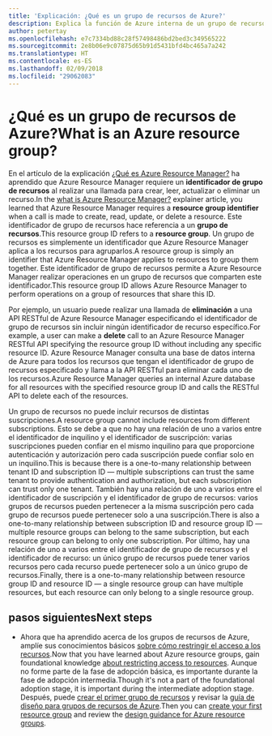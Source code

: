 ```yaml
---
title: 'Explicación: ¿Qué es un grupo de recursos de Azure?'
description: Explica la función de Azure interna de un grupo de recursos
author: petertay
ms.openlocfilehash: e7c7334bd88c28f57498486bd2bed3c349565222
ms.sourcegitcommit: 2e8b06e9c07875d65b91d5431bfd4bc465a7a242
ms.translationtype: HT
ms.contentlocale: es-ES
ms.lasthandoff: 02/09/2018
ms.locfileid: "29062083"
---
```

# <a name="what-is-an-azure-resource-group"></a><span data-ttu-id="d510a-103">¿Qué es un grupo de recursos de Azure?</span><span class="sxs-lookup"><span data-stu-id="d510a-103">What is an Azure resource group?</span></span>

<span data-ttu-id="d510a-104">En el artículo de la explicación [¿Qué es Azure Resource Manager?](resource-manager-explainer.md) ha aprendido que Azure Resource Manager requiere un **identificador de grupo de recursos** al realizar una llamada para crear, leer, actualizar o eliminar un recurso.</span><span class="sxs-lookup"><span data-stu-id="d510a-104">In the [what is Azure Resource Manager?](resource-manager-explainer.md) explainer article, you learned that Azure Resource Manager requires a **resource group identifier** when a call is made to create, read, update, or delete a resource.</span></span> <span data-ttu-id="d510a-105">Este identificador de grupo de recursos hace referencia a un **grupo de recursos**.</span><span class="sxs-lookup"><span data-stu-id="d510a-105">This resource group ID refers to a **resource group**.</span></span> <span data-ttu-id="d510a-106">Un grupo de recursos es simplemente un identificador que Azure Resource Manager aplica a los recursos para agruparlos.</span><span class="sxs-lookup"><span data-stu-id="d510a-106">A resource group is simply an identifier that Azure Resource Manager applies to resources to group them together.</span></span> <span data-ttu-id="d510a-107">Este identificador de grupo de recursos permite a Azure Resource Manager realizar operaciones en un grupo de recursos que comparten este identificador.</span><span class="sxs-lookup"><span data-stu-id="d510a-107">This resource group ID allows Azure Resource Manager to perform operations on a group of resources that share this ID.</span></span>

<span data-ttu-id="d510a-108">Por ejemplo, un usuario puede realizar una llamada de **eliminación** a una API RESTful de Azure Resource Manager especificando el identificador de grupo de recursos sin incluir ningún identificador de recurso específico.</span><span class="sxs-lookup"><span data-stu-id="d510a-108">For example, a user can make a **delete** call to an Azure Resource Manager RESTful API specifying the resource group ID without including any specific resource ID.</span></span> <span data-ttu-id="d510a-109">Azure Resource Manager consulta una base de datos interna de Azure para todos los recursos que tengan el identificador de grupo de recursos especificado y llama a la API RESTful para eliminar cada uno de los recursos.</span><span class="sxs-lookup"><span data-stu-id="d510a-109">Azure Resource Manager queries an internal Azure database for all resources with the specified resource group ID and calls the RESTful API to delete each of the resources.</span></span>

<span data-ttu-id="d510a-110">Un grupo de recursos no puede incluir recursos de distintas suscripciones.</span><span class="sxs-lookup"><span data-stu-id="d510a-110">A resource group cannot include resources from different subscriptions.</span></span> <span data-ttu-id="d510a-111">Esto se debe a que no hay una relación de uno a varios entre el identificador de inquilino y el identificador de suscripción: varias suscripciones pueden confiar en el mismo inquilino para que proporcione autenticación y autorización pero cada suscripción puede confiar solo en un inquilino.</span><span class="sxs-lookup"><span data-stu-id="d510a-111">This is because there is a one-to-many relationship between tenant ID and subscription ID &mdash; multiple subscriptions can trust the same tenant to provide authentication and authorization, but each subscription can trust only one tenant.</span></span> <span data-ttu-id="d510a-112">También hay una relación de uno a varios entre el identificador de suscripción y el identificador de grupo de recursos: varios grupos de recursos pueden pertenecer a la misma suscripción pero cada grupo de recursos puede pertenecer solo a una suscripción.</span><span class="sxs-lookup"><span data-stu-id="d510a-112">There is also a one-to-many relationship between subscription ID and resource group ID &mdash; multiple resource groups can belong to the same subscription, but each resource group can belong to only one subscription.</span></span> <span data-ttu-id="d510a-113">Por último, hay una relación de uno a varios entre el identificador de grupo de recursos y el identificador de recurso: un único grupo de recursos puede tener varios recursos pero cada recurso puede pertenecer solo a un único grupo de recursos.</span><span class="sxs-lookup"><span data-stu-id="d510a-113">Finally, there is a one-to-many relationship between resource group ID and resource ID &mdash; a single resource group can have multiple resources, but each resource can only belong to a single resource group.</span></span>

## <a name="next-steps"></a><span data-ttu-id="d510a-114">pasos siguientes</span><span class="sxs-lookup"><span data-stu-id="d510a-114">Next steps</span></span>

* <span data-ttu-id="d510a-115">Ahora que ha aprendido acerca de los grupos de recursos de Azure, amplíe sus conocimientos básicos [sobre cómo restringir el acceso a los recursos](/azure/active-directory/active-directory-understanding-resource-access?toc=/azure/architecture/cloud-adoption-guide/toc.json).</span><span class="sxs-lookup"><span data-stu-id="d510a-115">Now that you have learned about Azure resource groups, gain foundational knowledge [about restricting access to resources](/azure/active-directory/active-directory-understanding-resource-access?toc=/azure/architecture/cloud-adoption-guide/toc.json).</span></span> <span data-ttu-id="d510a-116">Aunque no forme parte de la fase de adopción básica, es importante durante la fase de adopción intermedia.</span><span class="sxs-lookup"><span data-stu-id="d510a-116">Though it's not a part of the foundational adoption stage, it is important during the intermediate adoption stage.</span></span> <span data-ttu-id="d510a-117">Después, puede [crear el primer grupo de recursos](/azure/azure-resource-manager/resource-group-portal?toc=/azure/architecture/cloud-adoption-guide/toc.json) y revisar la [guía de diseño para grupos de recursos de Azure](resource-group.md).</span><span class="sxs-lookup"><span data-stu-id="d510a-117">Then you can [create your first resource group](/azure/azure-resource-manager/resource-group-portal?toc=/azure/architecture/cloud-adoption-guide/toc.json) and review the [design guidance for Azure resource groups](resource-group.md).</span></span>
